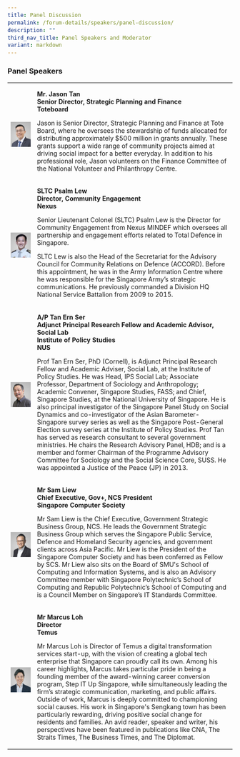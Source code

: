 ```yaml
---
title: Panel Discussion
permalink: /forum-details/speakers/panel-discussion/
description: ""
third_nav_title: Panel Speakers and Moderator
variant: markdown
---
```

<h3><strong>Panel Speakers<br></strong></h3>
<p></p>
<p></p>
<table style="minWidth: 50px">
<colgroup>
<col>
<col>
</colgroup>
<tbody>
<tr>
<th rowspan="1" colspan="1">
<p></p>
<div class="isomer-image-wrapper">
<img style="width: 100%" height="auto" width="100%" alt="" src="/images/PF 2024/Forum Details/jason_tan.jpg">
</div>
</th>
<td rowspan="1" colspan="1">
	<p><strong>Mr. Jason Tan</strong>
<br><strong>Senior Director, Strategic Planning and Finance</strong>
<br><strong>Toteboard</strong>
<br>
</p>
<p>Jason is Senior Director, Strategic Planning and Finance at Tote Board, where he oversees the stewardship of funds allocated for distributing approximately $500 million in grants annually. These grants support a wide range of community projects aimed at driving social impact for a better everyday. In addition to his professional role, Jason volunteers on the Finance Committee of the National Volunteer and Philanthropy Centre.</p>
<p></p>
</td>
</tr>
<tr>
<td rowspan="1" colspan="1">
<p></p>
<div class="isomer-image-wrapper">
<img style="width: 100%" height="auto" width="100%" alt="" src="/images/PF 2024/Forum Details/sltc_psalm_lew.jpg">
</div>
</td>
<td rowspan="1" colspan="1">
<p><strong>SLTC Psalm Lew</strong>
<br><strong>Director, Community Engagement</strong>
<br><strong>Nexus&nbsp;</strong>
<br>
</p>
<p>Senior Lieutenant Colonel (SLTC) Psalm Lew is the Director for Community Engagement from Nexus MINDEF which oversees all partnership and engagement efforts related to Total Defence in Singapore. ​
<br>
</p>
<p>SLTC Lew is also the Head of the Secretariat for the Advisory Council for Community Relations on Defence (ACCORD). Before this appointment, he was in the Army Information Centre where he was responsible for the Singapore Army’s strategic communications. He previously commanded a Division HQ National Service Battalion from 2009 to 2015.</p>
<p></p>
</td>
</tr>
<tr>
<td rowspan="1" colspan="1">
<p></p>
<div class="isomer-image-wrapper">
<img style="width: 100%" height="auto" width="100%" alt="" src="/images/PF 2024/Forum Details/tan_ern_ser.jpg">
</div>
</td>
<td rowspan="1" colspan="1">
<p><strong>A/P Tan Ern Ser</strong>
<br><strong>Adjunct Principal Research Fellow and Academic Advisor, Social Lab</strong>
<br><strong>Institute of Policy Studies</strong>
<br><strong>NUS</strong>
<br>
</p>
<p>Prof Tan Ern Ser, PhD (Cornell), is Adjunct Principal Research Fellow and Academic Adviser, Social Lab, at the Institute of Policy Studies. He was Head, IPS Social Lab; Associate Professor, Department of Sociology and Anthropology; Academic Convener, Singapore Studies, FASS; and Chief, Singapore Studies, at the National University of Singapore. He is also principal investigator of the Singapore Panel Study on Social Dynamics and co-investigator of the Asian Barometer-Singapore survey series as well as the Singapore Post-General Election survey series at the Institute of Policy Studies. Prof Tan has served as research consultant to several government ministries. He chairs the Research Advisory Panel, HDB; and is a member and former Chairman of the Programme Advisory Committee for Sociology and the Social Science Core, SUSS. He was appointed a Justice of the Peace (JP) in 2013.</p>
<p></p>
</td>
</tr>
<tr>
<td rowspan="1" colspan="1">
<p></p>
<div class="isomer-image-wrapper">
<img style="width: 100%" height="auto" width="100%" alt="" src="/images/PF 2024/Forum Details/vvs_ncs_sam_liew.jpg">
</div>
</td>
<td rowspan="1" colspan="1">
<p><strong>Mr Sam Liew</strong>
<br><strong>Chief Executive, Gov+, NCS President</strong>
<br><strong>Singapore Computer Society</strong>
</p>
<p></p>
<p>Mr Sam Liew is the Chief Executive, Government Strategic Business Group, NCS. He leads the Government Strategic Business Group which serves the Singapore Public Service, Defence and Homeland Security agencies, and government clients across Asia Pacific. Mr Liew is the President of the Singapore Computer Society and has been conferred as Fellow by SCS. Mr Liew also sits on the Board of SMU's School of Computing and Information Systems, and is also an Advisory Committee member with Singapore Polytechnic’s School of Computing and Republic Polytechnic’s School of Computing and is a Council Member on Singapore’s IT Standards Committee.</p>
<p></p>
</td>
</tr>
<tr>
<td rowspan="1" colspan="1">
<p></p>
<div class="isomer-image-wrapper">
<img style="width: 100%" height="auto" width="100%" alt="" src="/images/PF 2024/Forum Details/marcus_loh.jpg">
</div>
</td>
<td rowspan="1" colspan="1">
<p><strong>Mr Marcus Loh</strong>
<br><strong>Director</strong>
<br><strong>Temus</strong>
</p>
<p></p>
<p>Mr Marcus Loh is Director of Temus a digital transformation services start-up, with the vision of creating a global tech enterprise that Singapore can proudly call its own. Among his career highlights, Marcus takes particular pride in being a founding member of the award-winning career conversion program, Step IT Up Singapore, while simultaneously leading the firm’s strategic communication, marketing, and public affairs. Outside of work, Marcus is deeply committed to championing social causes. His work in Singapore's Sengkang town has been particularly rewarding, driving positive social change for residents and families. An avid reader, speaker and writer, his perspectives have been featured in publications like CNA, The Straits Times, The Business Times, and The Diplomat.</p>
</td>
</tr>
</tbody>
</table>